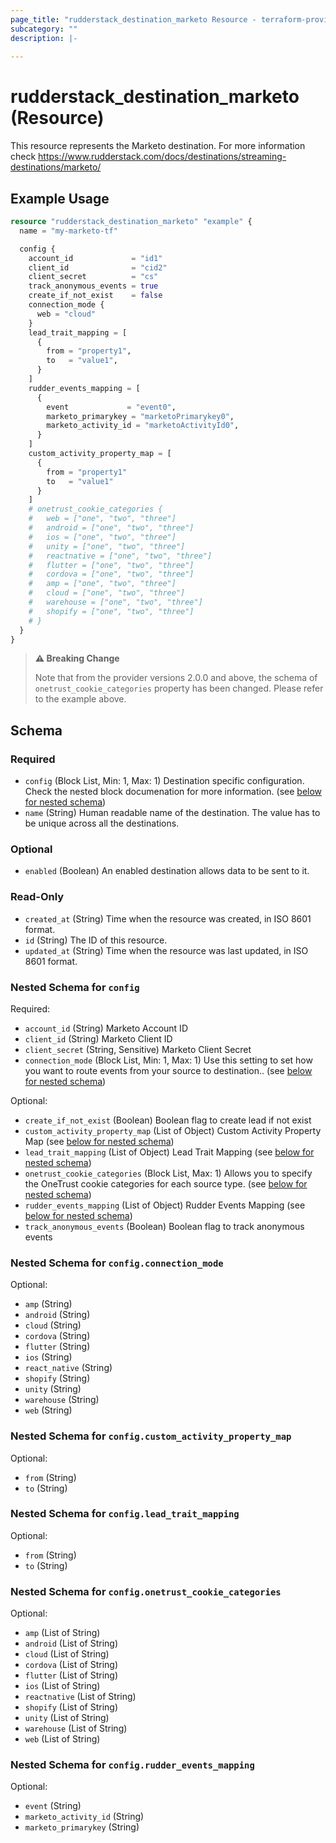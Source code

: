 ```yaml
---
page_title: "rudderstack_destination_marketo Resource - terraform-provider-rudderstack"
subcategory: ""
description: |-
  
---
```


# rudderstack_destination_marketo (Resource)

This resource represents the Marketo destination. For more information check 
https://www.rudderstack.com/docs/destinations/streaming-destinations/marketo/

## Example Usage

```terraform
resource "rudderstack_destination_marketo" "example" {
  name = "my-marketo-tf"

  config {
    account_id             = "id1"
    client_id              = "cid2"
    client_secret          = "cs"
    track_anonymous_events = true
    create_if_not_exist    = false
    connection_mode {
      web = "cloud"
    }
    lead_trait_mapping = [
      {
        from = "property1",
        to   = "value1",
      }
    ]
    rudder_events_mapping = [
      {
        event             = "event0",
        marketo_primarykey = "marketoPrimarykey0",
        marketo_activity_id = "marketoActivityId0",
      }
    ]
    custom_activity_property_map = [
      {
        from = "property1"
        to   = "value1"
      }
    ]
    # onetrust_cookie_categories {
    #   web = ["one", "two", "three"]
    #   android = ["one", "two", "three"]
    #   ios = ["one", "two", "three"]
    #   unity = ["one", "two", "three"]
    #   reactnative = ["one", "two", "three"]
    #   flutter = ["one", "two", "three"]
    #   cordova = ["one", "two", "three"]
    #   amp = ["one", "two", "three"]
    #   cloud = ["one", "two", "three"]
    #   warehouse = ["one", "two", "three"]
    #   shopify = ["one", "two", "three"]
    # }
  }
}
```

> **:warning: Breaking Change**
> 
> Note that from the provider versions 2.0.0 and above, the schema of `onetrust_cookie_categories` property has been changed. Please refer to the example above.

<!-- schema generated by tfplugindocs -->
## Schema

### Required

- `config` (Block List, Min: 1, Max: 1) Destination specific configuration. Check the nested block documenation for more information. (see [below for nested schema](#nestedblock--config))
- `name` (String) Human readable name of the destination. The value has to be unique across all the destinations.

### Optional

- `enabled` (Boolean) An enabled destination allows data to be sent to it.

### Read-Only

- `created_at` (String) Time when the resource was created, in ISO 8601 format.
- `id` (String) The ID of this resource.
- `updated_at` (String) Time when the resource was last updated, in ISO 8601 format.

<a id="nestedblock--config"></a>
### Nested Schema for `config`

Required:

- `account_id` (String) Marketo Account ID
- `client_id` (String) Marketo Client ID
- `client_secret` (String, Sensitive) Marketo Client Secret
- `connection_mode` (Block List, Min: 1, Max: 1) Use this setting to set how you want to route events from your source to destination.. (see [below for nested schema](#nestedblock--config--connection_mode))

Optional:

- `create_if_not_exist` (Boolean) Boolean flag to create lead if not exist
- `custom_activity_property_map` (List of Object) Custom Activity Property Map (see [below for nested schema](#nestedatt--config--custom_activity_property_map))
- `lead_trait_mapping` (List of Object) Lead Trait Mapping (see [below for nested schema](#nestedatt--config--lead_trait_mapping))
- `onetrust_cookie_categories` (Block List, Max: 1) Allows you to specify the OneTrust cookie categories for each source type. (see [below for nested schema](#nestedblock--config--onetrust_cookie_categories))
- `rudder_events_mapping` (List of Object) Rudder Events Mapping (see [below for nested schema](#nestedatt--config--rudder_events_mapping))
- `track_anonymous_events` (Boolean) Boolean flag to track anonymous events

<a id="nestedblock--config--connection_mode"></a>
### Nested Schema for `config.connection_mode`

Optional:

- `amp` (String)
- `android` (String)
- `cloud` (String)
- `cordova` (String)
- `flutter` (String)
- `ios` (String)
- `react_native` (String)
- `shopify` (String)
- `unity` (String)
- `warehouse` (String)
- `web` (String)


<a id="nestedatt--config--custom_activity_property_map"></a>
### Nested Schema for `config.custom_activity_property_map`

Optional:

- `from` (String)
- `to` (String)


<a id="nestedatt--config--lead_trait_mapping"></a>
### Nested Schema for `config.lead_trait_mapping`

Optional:

- `from` (String)
- `to` (String)


<a id="nestedblock--config--onetrust_cookie_categories"></a>
### Nested Schema for `config.onetrust_cookie_categories`

Optional:

- `amp` (List of String)
- `android` (List of String)
- `cloud` (List of String)
- `cordova` (List of String)
- `flutter` (List of String)
- `ios` (List of String)
- `reactnative` (List of String)
- `shopify` (List of String)
- `unity` (List of String)
- `warehouse` (List of String)
- `web` (List of String)


<a id="nestedatt--config--rudder_events_mapping"></a>
### Nested Schema for `config.rudder_events_mapping`

Optional:

- `event` (String)
- `marketo_activity_id` (String)
- `marketo_primarykey` (String)
